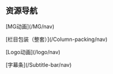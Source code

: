 
## 资源导航


<p class="tip">
[MG动画](/MG/nav)
</p>

<p class="danger">
[栏目包装（整套）](/Column-packing/nav)
</p>

<p class="tip">
[Logo动画](/logo/nav)
</p>

<p class="warning">
[字幕条](/Subtitle-bar/nav)
</p>